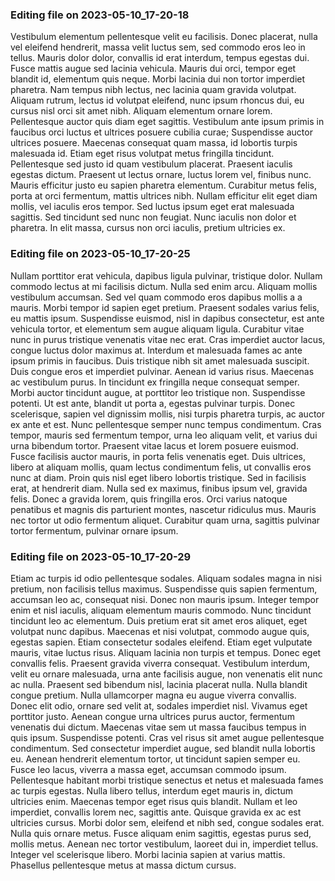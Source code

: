 

### Editing file on 2023-05-10_17-20-18

Vestibulum elementum pellentesque velit eu facilisis. Donec placerat, nulla vel eleifend hendrerit, massa velit luctus sem, sed commodo eros leo in tellus. Mauris dolor dolor, convallis id erat interdum, tempus egestas dui. Fusce mattis augue sed lacinia vehicula. Mauris dui orci, tempor eget blandit id, elementum quis neque. Morbi lacinia dui non tortor imperdiet pharetra. Nam tempus nibh lectus, nec lacinia quam gravida volutpat. Aliquam rutrum, lectus id volutpat eleifend, nunc ipsum rhoncus dui, eu cursus nisl orci sit amet nibh. Aliquam elementum ornare lorem.
Pellentesque auctor quis diam eget sagittis. Vestibulum ante ipsum primis in faucibus orci luctus et ultrices posuere cubilia curae; Suspendisse auctor ultrices posuere. Maecenas consequat quam massa, id lobortis turpis malesuada id. Etiam eget risus volutpat metus fringilla tincidunt. Pellentesque sed justo id quam vestibulum placerat. Praesent iaculis egestas dictum. Praesent ut lectus ornare, luctus lorem vel, finibus nunc. Mauris efficitur justo eu sapien pharetra elementum. Curabitur metus felis, porta at orci fermentum, mattis ultrices nibh. Nullam efficitur elit eget diam mollis, vel iaculis eros tempor. Sed luctus ipsum eget erat malesuada sagittis. Sed tincidunt sed nunc non feugiat. Nunc iaculis non dolor et pharetra. In elit massa, cursus non orci iaculis, pretium ultricies ex.




### Editing file on 2023-05-10_17-20-25

Nullam porttitor erat vehicula, dapibus ligula pulvinar, tristique dolor. Nullam commodo lectus at mi facilisis dictum. Nulla sed enim arcu. Aliquam mollis vestibulum accumsan. Sed vel quam commodo eros dapibus mollis a a mauris. Morbi tempor id sapien eget pretium. Praesent sodales varius felis, eu mattis ipsum.
Suspendisse euismod, nisl in dapibus consectetur, est ante vehicula tortor, et elementum sem augue aliquam ligula. Curabitur vitae nunc in purus tristique venenatis vitae nec erat. Cras imperdiet auctor lacus, congue luctus dolor maximus at. Interdum et malesuada fames ac ante ipsum primis in faucibus. Duis tristique nibh sit amet malesuada suscipit. Duis congue eros et imperdiet pulvinar. Aenean id varius risus. Maecenas ac vestibulum purus. In tincidunt ex fringilla neque consequat semper. Morbi auctor tincidunt augue, at porttitor leo tristique non. Suspendisse potenti. Ut est ante, blandit ut porta a, egestas pulvinar turpis.
Donec scelerisque, sapien vel dignissim mollis, nisi turpis pharetra turpis, ac auctor ex ante et est. Nunc pellentesque semper nunc tempus condimentum. Cras tempor, mauris sed fermentum tempor, urna leo aliquam velit, et varius dui urna bibendum tortor. Praesent vitae lacus et lorem posuere euismod. Fusce facilisis auctor mauris, in porta felis venenatis eget. Duis ultrices, libero at aliquam mollis, quam lectus condimentum felis, ut convallis eros nunc at diam. Proin quis nisl eget libero lobortis tristique. Sed in facilisis erat, at hendrerit diam. Nulla sed ex maximus, finibus ipsum vel, gravida felis. Donec a gravida lorem, quis fringilla eros. Orci varius natoque penatibus et magnis dis parturient montes, nascetur ridiculus mus. Mauris nec tortor ut odio fermentum aliquet. Curabitur quam urna, sagittis pulvinar tortor fermentum, pulvinar ornare ipsum.




### Editing file on 2023-05-10_17-20-29

Etiam ac turpis id odio pellentesque sodales. Aliquam sodales magna in nisi pretium, non facilisis tellus maximus. Suspendisse quis sapien fermentum, accumsan leo ac, consequat nisi. Donec non mauris ipsum. Integer tempor enim et nisl iaculis, aliquam elementum mauris commodo. Nunc tincidunt tincidunt leo ac elementum. Duis pretium erat sit amet eros aliquet, eget volutpat nunc dapibus. Maecenas et nisi volutpat, commodo augue quis, egestas sapien. Etiam consectetur sodales eleifend. Etiam eget vulputate mauris, vitae luctus risus.
Aliquam lacinia non turpis et tempus. Donec eget convallis felis. Praesent gravida viverra consequat. Vestibulum interdum, velit eu ornare malesuada, urna ante facilisis augue, non venenatis elit nunc ac nulla. Praesent sed bibendum nisl, lacinia placerat nulla. Nulla blandit congue pretium. Nulla ullamcorper magna eu augue viverra convallis. Donec elit odio, ornare sed velit at, sodales imperdiet nisl. Vivamus eget porttitor justo. Aenean congue urna ultrices purus auctor, fermentum venenatis dui dictum. Maecenas vitae sem ut massa faucibus tempus in quis ipsum.
Suspendisse potenti. Cras vel risus sit amet augue pellentesque condimentum. Sed consectetur imperdiet augue, sed blandit nulla lobortis eu. Aenean hendrerit elementum tortor, ut tincidunt sapien semper eu. Fusce leo lacus, viverra a massa eget, accumsan commodo ipsum. Pellentesque habitant morbi tristique senectus et netus et malesuada fames ac turpis egestas. Nulla libero tellus, interdum eget mauris in, dictum ultricies enim. Maecenas tempor eget risus quis blandit. Nullam et leo imperdiet, convallis lorem nec, sagittis ante.
Quisque gravida ex ac est ultricies cursus. Morbi dolor sem, eleifend et nibh sed, congue sodales erat. Nulla quis ornare metus. Fusce aliquam enim sagittis, egestas purus sed, mollis metus. Aenean nec tortor vestibulum, laoreet dui in, imperdiet tellus. Integer vel scelerisque libero. Morbi lacinia sapien at varius mattis. Phasellus pellentesque metus at massa dictum cursus.


